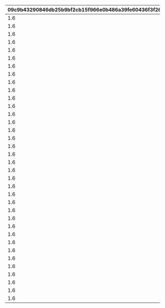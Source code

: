 |09c9b43290846db25b9bf2cb15f966e0b486a39fe60436f3f2657c00f067b558|dd2eb54b46942d5e3ee1f5e3e37663755700d3f320a71698a9005386931054cc|5a79d0341692b00da3260f0e7821f4b5a4040d7135d19c2933aede0090b48eb0|368e6b7a8d8e715d52534d01e9321c559c899a27a168835123606b2b89f0f17d|
| --- | --- | --- | --- |
|1.6|938|100101|-354|
|1.6|952|100201|-499|
|1.6|1014|100301|-523|
|1.6|894|100401|-488|
|1.6|980|100601|-628|
|1.6|983|100701|-573|
|1.6|1019|100801|-544|
|1.6|985|100901|-510|
|1.6|1115|101001|-660|
|1.6|1128|101101|-415|
|1.6|1042|101201|-589|
|1.6|1050|101601|-501|
|1.6|1038|101701|-598|
|1.6|985|101801|-356|
|1.6|1114|102001|-494|
|1.6|1003|102101|-392|
|1.6|1057|102201|-407|
|1.6|997|102501|-388|
|1.6|1090|102701|-490|
|1.6|987|102801|-554|
|1.6|976|102901|-526|
|1.6|994|103001|-879|
|1.6|1056|103101|-560|
|1.6|1018|103301|-453|
|1.6|1017|103401|-345|
|1.6|961|103801|-674|
|1.6|1095|104001|-499|
|1.6|955|104201|-521|
|1.6|1079|104301|-581|
|1.6|980|104501|-538|
|1.6|954|104601|-364|
|1.6|1107|104801|-777|
|1.6|973|104901|-795|
|1.6|1122|105001|-492|
|1.6|1035|105201|-607|
|1.6|885|105301|-490|